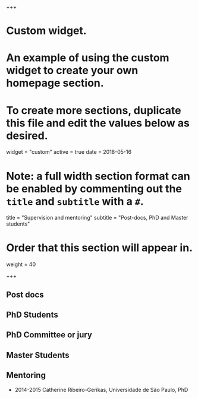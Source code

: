 +++
# Custom widget.
# An example of using the custom widget to create your own homepage section.
# To create more sections, duplicate this file and edit the values below as desired.
widget = "custom"
active = true
date = 2018-05-16

# Note: a full width section format can be enabled by commenting out the `title` and `subtitle` with a `#`.
title = "Supervision and mentoring"
subtitle = "Post-docs, PhD and Master students"

# Order that this section will appear in.
weight = 40

+++

## Post docs

## PhD Students

## PhD Committee or jury


## Master Students

## Mentoring

* 2014-2015 Catherine Ribeiro-Gerikas, Universidade de São Paulo, PhD

